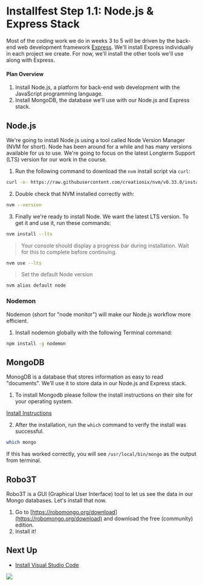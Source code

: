 # Installfest Step 1.1: Node.js & Express Stack

Most of the coding work we do in weeks 3 to 5 will be driven by the back-end web development framework [Express](http://expressjs.com). We'll install Express individually in each project we create. For now, we'll install the other tools we'll use along with Express.

#### Plan Overview

1. Install Node.js, a platform for back-end web development with the JavaScript programming language.
1. Install MongoDB, the database we'll use with our Node.js and Express stack.

## Node.js

We're going to install Node.js using a tool called Node Version Manager (NVM for short). Node has been around for a while and has many versions available for us to use. We're going to focus on the latest Longterm Support (LTS) version for our work in the course.

1. Run the following command to download the `nvm` install script via `curl`:

```bash
curl -o- https://raw.githubusercontent.com/creationix/nvm/v0.33.0/install.sh | bash
```

2. Double check that NVM installed correctly with:

```bash
nvm --version
```

3. Finally we're ready to install Node. We want the latest LTS version. To get it and use it, run these commands:

```bash
nvm install --lts
```

> Your console should display a progress bar during installation. Wait for this to complete before continuing.

```bash
nvm use --lts
```

> Set the default Node version
```bash
nvm alias default node
```

### Nodemon

Nodemon (short for "node monitor") will make our Node.js workflow more efficient.

1. Install nodemon globally with the following Terminal command:

```bash
npm install -g nodemon
```

## MongoDB

MonogDB is a database that stores information as easy to read "documents". We'll use it to store data in our Node.js and Express stack.

1. To install Mongodb please follow the install instructions on their site for your operating system.

[Install Instructions](https://docs.mongodb.com/manual/administration/install-community/)


2. After the installation, run the `which` command to verify the install was successful.

```bash
which mongo
```

If this has worked correctly, you will see `/usr/local/bin/mongo` as the output from terminal.

## Robo3T

Robo3T is a GUI (Graphical User Interface) tool to let us see the data in our Mongo databases. Let's install that now.

1. Go to [https://robomongo.org/download](https://robomongo.org/download) and download the free (community) edition.
2. Install it!

## Next Up

- [Install Visual Studio Code](./mac-dev-tools/editor-vsc.md)

![](https://media.giphy.com/media/l3dj09hpsfuYkijDi/giphy.gif)
